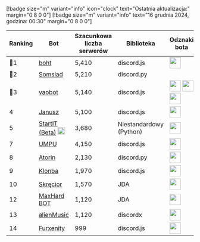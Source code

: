 [!badge size="m" variant="info" icon="clock" text="Ostatnia aktualizacja:" margin="0 8 0 0"] [!badge size="m" variant="info" text="16 grudnia 2024, godzina: 00:30" margin="0 8 0 0"]

| Ranking | Bot                                                                                           | Szacunkowa liczba serwerów | Biblioteka | Odznaki bota |
| ---- | --------------------------------------------------------------------------------------------- | ------------------------ | ------------------------ | ------------------------ |
|    🥇1 | [boht](https://discord.com/oauth2/authorize?client_id=489377322042916885&permissions=8&scope=bot)        |               5,410 | discord.js | <img src="/static/badges/odznaki/supportscommands.svg" height="30" width="30"> |
|    🥈2 | [Somsiad](https://discord.com/oauth2/authorize?client_id=473816281028493314&permissions=8&scope=bot)           |      5,210      | discord.py |  |
|    🥉3 | [vaobot](https://discord.com/oauth2/authorize?client_id=582183202341388308&scope=bot)           |      5,140        | discord.js | <img src="/static/badges/odznaki/supportscommands.svg" height="30" width="30"> <img src="/static/badges/odznaki/premiumbot.svg" height="30" width="30"> <img src="/static/badges/odznaki/automod.svg" height="30" width="30">  |
|    4 | [Janusz](https://discord.com/oauth2/authorize?client_id=699551628499615764&permissions=8&scope=bot)        |               5,100 | discord.js | <img src="/static/badges/odznaki/supportscommands.svg" height="30" width="30"> |
|    5 | [StartIT (Beta)](https://discord.com/oauth2/authorize?client_id=690617660177907712&permissions=8&scope=bot) <img src="/static/badges/bots/startit.svg" height="20" width="20">        |               3,680 | Niestandardowy (Python) | <img src="/static/badges/odznaki/supportscommands.svg" height="30" width="30"> |
|    7 | [UMPU](https://discord.com/oauth2/authorize?client_id=855900715720245289&permissions=8&scope=bot)       |               4,150 | discord.js | <img src="/static/badges/odznaki/supportscommands.svg" height="30" width="30"> |
|    8 | [Atorin](https://discord.com/oauth2/authorize?client_id=408959273956147200&permissions=8&scope=bot)        |               2,130 | discord.py | <img src="/static/badges/odznaki/supportscommands.svg" height="30" width="30"> |
|    9 | [Klonba](https://discord.com/oauth2/authorize?client_id=488809387910234145&permissions=8&scope=bot)        |               1,970 | discord.js | <img src="/static/badges/odznaki/supportscommands.svg" height="30" width="30"> |
|    10 | [Skręcior](https://discord.com/oauth2/authorize?client_id=939103800898224139&permissions=8&scope=bot)        |               1,570 | JDA | <img src="/static/badges/odznaki/premiumbot.svg" height="30" width="30"> |
|    12 | [MaxHard BOT](https://discord.com/oauth2/authorize?client_id=684503427761569908&permissions=8&scope=bot)       |               1,120 | JDA | <img src="/static/badges/odznaki/supportscommands.svg" height="30" width="30"> |
|    13| [alienMusic](https://discord.com/oauth2/authorize?client_id=1067159466811867266)        |               1,120 | discordx | <img src="/static/badges/odznaki/supportscommands.svg" height="30" width="30"> |
|    14| [Furxenity](https://discord.com/oauth2/authorize?client_id=826778019179659314&permissions=8&scope=bot)       |               999 | discord.js | <img src="/static/badges/odznaki/supportscommands.svg" height="30" width="30"> |
